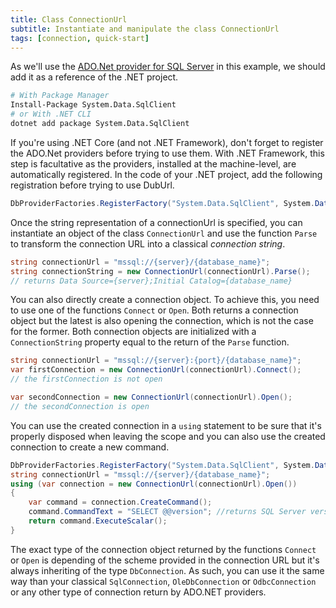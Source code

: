 ```yaml
---
title: Class ConnectionUrl
subtitle: Instantiate and manipulate the class ConnectionUrl
tags: [connection, quick-start]
---
```


As we'll use the [ADO.Net provider for SQL Server](https://docs.microsoft.com/en-us/sql/connect/ado-net/microsoft-ado-net-sql-server) in this example, we should add it as a reference of the .NET project.
```bash
# With Package Manager
Install-Package System.Data.SqlClient
# or With .NET CLI
dotnet add package System.Data.SqlClient
```

If you're using .NET Core (and not .NET Framework), don't forget to register the ADO.Net providers before trying to use them. With .NET Framework, this step is facultative as the providers, installed at the machine-level, are automatically registered. In the code of your .NET project, add the following registration before trying to use DubUrl.
```csharp
DbProviderFactories.RegisterFactory("System.Data.SqlClient", System.Data.SqlClient.SqlClientFactory.Instance);
```

Once the string representation of a connectionUrl is specified, you can instantiate an object of the class `ConnectionUrl` and use the function `Parse` to transform the connection URL into a classical *connection string*.
```csharp
string connectionUrl = "mssql://{server}/{database_name}";
string connectionString = new ConnectionUrl(connectionUrl).Parse();
// returns Data Source={server};Initial Catalog={database_name}
```

You can also directly create a connection object. To achieve this, you need to use one of the functions `Connect` or `Open`. Both returns a connection object but the latest is also opening the connection, which is not the case for the former. Both connection objects are initialized with a `ConnectionString` property equal to the return of the `Parse` function.
```csharp
string connectionUrl = "mssql://{server}:{port}/{database_name}";
var firstConnection = new ConnectionUrl(connectionUrl).Connect();
// the firstConnection is not open

var secondConnection = new ConnectionUrl(connectionUrl).Open();
// the secondConnection is open
```

You can use the created connection in a `using` statement to be sure that it's properly disposed when leaving the scope and you can also use the created connection to create a new command.
```csharp
DbProviderFactories.RegisterFactory("System.Data.SqlClient", System.Data.SqlClient.SqlClientFactory.Instance);
string connectionUrl = "mssql://{server}/{database_name}";
using (var connection = new ConnectionUrl(connectionUrl).Open())
{
    var command = connection.CreateCommand();
    command.CommandText = "SELECT @@version"; //returns SQL Server version
    return command.ExecuteScalar();
}
```

The exact type of the connection object returned by the functions `Connect` or `Open` is depending of the scheme provided in the connection URL but it's always inheriting of the type `DbConnection`. As such, you can use it the same way than your classical `SqlConnection`, `OleDbConnection` or `OdbcConnection` or any other type of connection return by ADO.NET providers.